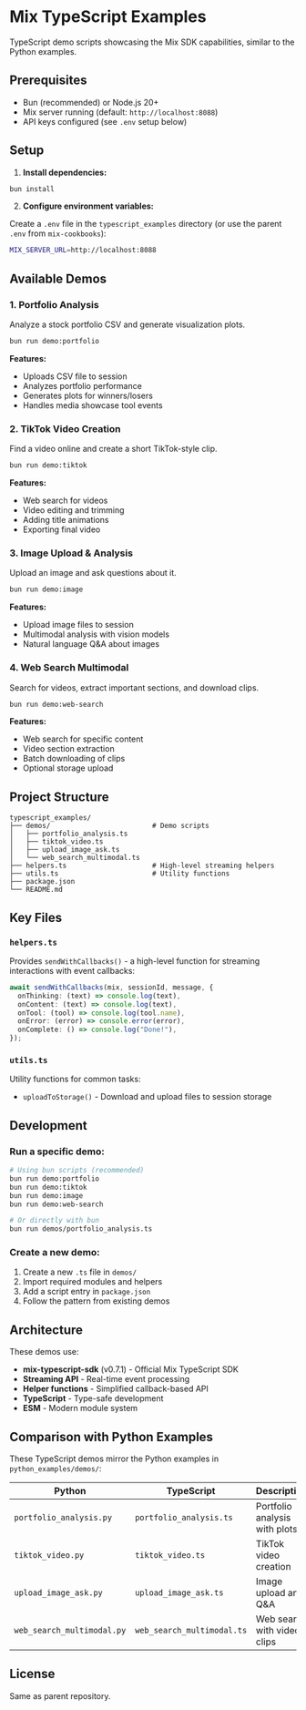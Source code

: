# Mix TypeScript Examples

TypeScript demo scripts showcasing the Mix SDK capabilities, similar to the Python examples.

## Prerequisites

- Bun (recommended) or Node.js 20+
- Mix server running (default: `http://localhost:8088`)
- API keys configured (see `.env` setup below)

## Setup

1. **Install dependencies:**

```bash
bun install
```

2. **Configure environment variables:**

Create a `.env` file in the `typescript_examples` directory (or use the parent `.env` from `mix-cookbooks`):

```bash
MIX_SERVER_URL=http://localhost:8088
```

## Available Demos

### 1. Portfolio Analysis

Analyze a stock portfolio CSV and generate visualization plots.

```bash
bun run demo:portfolio
```

**Features:**
- Uploads CSV file to session
- Analyzes portfolio performance
- Generates plots for winners/losers
- Handles media showcase tool events

### 2. TikTok Video Creation

Find a video online and create a short TikTok-style clip.

```bash
bun run demo:tiktok
```

**Features:**
- Web search for videos
- Video editing and trimming
- Adding title animations
- Exporting final video

### 3. Image Upload & Analysis

Upload an image and ask questions about it.

```bash
bun run demo:image
```

**Features:**
- Upload image files to session
- Multimodal analysis with vision models
- Natural language Q&A about images

### 4. Web Search Multimodal

Search for videos, extract important sections, and download clips.

```bash
bun run demo:web-search
```

**Features:**
- Web search for specific content
- Video section extraction
- Batch downloading of clips
- Optional storage upload

## Project Structure

```
typescript_examples/
├── demos/                         # Demo scripts
│   ├── portfolio_analysis.ts
│   ├── tiktok_video.ts
│   ├── upload_image_ask.ts
│   └── web_search_multimodal.ts
├── helpers.ts                     # High-level streaming helpers
├── utils.ts                       # Utility functions
├── package.json
└── README.md
```

## Key Files

### `helpers.ts`

Provides `sendWithCallbacks()` - a high-level function for streaming interactions with event callbacks:

```typescript
await sendWithCallbacks(mix, sessionId, message, {
  onThinking: (text) => console.log(text),
  onContent: (text) => console.log(text),
  onTool: (tool) => console.log(tool.name),
  onError: (error) => console.error(error),
  onComplete: () => console.log("Done!"),
});
```

### `utils.ts`

Utility functions for common tasks:
- `uploadToStorage()` - Download and upload files to session storage

## Development

### Run a specific demo:

```bash
# Using bun scripts (recommended)
bun run demo:portfolio
bun run demo:tiktok
bun run demo:image
bun run demo:web-search

# Or directly with bun
bun run demos/portfolio_analysis.ts
```

### Create a new demo:

1. Create a new `.ts` file in `demos/`
2. Import required modules and helpers
3. Add a script entry in `package.json`
4. Follow the pattern from existing demos

## Architecture

These demos use:

- **mix-typescript-sdk** (v0.7.1) - Official Mix TypeScript SDK
- **Streaming API** - Real-time event processing
- **Helper functions** - Simplified callback-based API
- **TypeScript** - Type-safe development
- **ESM** - Modern module system

## Comparison with Python Examples

These TypeScript demos mirror the Python examples in `python_examples/demos/`:

| Python | TypeScript | Description |
|--------|------------|-------------|
| `portfolio_analysis.py` | `portfolio_analysis.ts` | Portfolio analysis with plots |
| `tiktok_video.py` | `tiktok_video.ts` | TikTok video creation |
| `upload_image_ask.py` | `upload_image_ask.ts` | Image upload and Q&A |
| `web_search_multimodal.py` | `web_search_multimodal.ts` | Web search with video clips |

## License

Same as parent repository.
